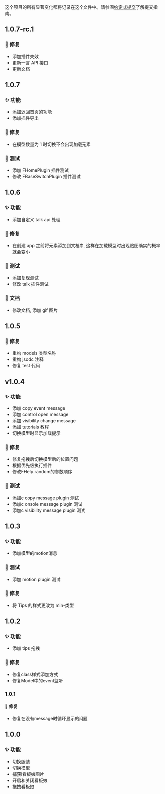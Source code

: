 这个项目的所有显著变化都将记录在这个文件中。请参阅[约定式提交](https://www.conventionalcommits.org/zh-hans/v1.0.0/)了解提交指南。

## 1.0.7-rc.1

### 🐛 修复

+ 添加插件失效
+ 更新一言 API 接口
+ 更新文档

## 1.0.7

### ✨ 功能

+ 添加返回首页的功能
+ 添加插件导出

### 🐛 修复

+ 在模型数量为 1 时切换不会出现加载元素

### 📌 测试

+ 添加 FHomePlugin 插件测试
+ 修改 FBaseSwitchPlugin 插件测试

## 1.0.6

### ✨ 功能

+ 添加自定义 talk api 处理

### 🐛 修复

+ 在创建 app 之前将元素添加到文档中, 这样在加载模型时出现贴图确实的概率就会变小

### 📌 测试

+ 添加复现测试
+ 修改 talk 插件测试

### 📑 文档

+ 修改文档, 添加 gif 图片

## 1.0.5

### 🐛 修复

+ 重构 models 类型名称
+ 重构 jsodc 注释
+ 修复 test 代码

## v1.0.4

### ✨ 功能

+ 添加 copy event message
+ 添加 control open message
+ 添加 visibility change message
+ 添加 tutorials 教程
+ 切换模型时显示加载提示

### 🐛 修复

+ 修复拖拽后切换模型后的位置问题
+ 根据优先级执行插件
+ 修改FHelp.random的参数顺序

### 📌 测试

+ 添加c copy message plugin 测试
+ 添加c onsole message plugin 测试
+ 添加c visibility message plugin 测试

## 1.0.3

### ✨ 功能

+ 添加模型的motion消息

### 📌 测试

+ 添加 motion plugin 测试

### 🐛 修复

+ 将 Tips 的样式更改为 min-类型

## 1.0.2

### ✨ 功能

+ 添加 tips 拖拽

### 🐛 修复

+ 修复class样式添加方式
+ 修复Model中的event监听

### 1.0.1

#### 🐛 修复

+ 修复在没有message时循环显示的问题

## 1.0.0

### ✨ 功能

+ 切换服装
+ 切换模型
+ 捕获l看板娘图片
+ 开启和关闭看板娘
+ 拖拽看板娘
